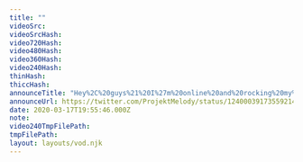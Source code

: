 ```yaml
---
title: ""
videoSrc: 
videoSrcHash: 
video720Hash: 
video480Hash: 
video360Hash: 
video240Hash: 
thinHash: 
thiccHash: 
announceTitle: "Hey%2C%20guys%21%20I%27m%20online%20and%20rocking%20my%20pink%20buzzy%20boi%21%20%28finally%29%20Come%20say%20hey%21%20cuz%20I%20wanna%20play%21%20%3Asweat_drops%3A%20%20%28ps.%20JoJo%20Poses%20are%20hard%29"
announceUrl: https://twitter.com/ProjektMelody/status/1240003917355921412
date: 2020-03-17T19:55:46.000Z
note: 
video240TmpFilePath: 
tmpFilePath: 
layout: layouts/vod.njk
---
```

